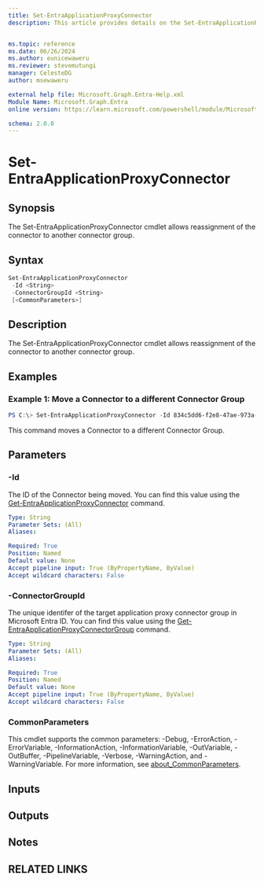 ```yaml
---
title: Set-EntraApplicationProxyConnector
description: This article provides details on the Set-EntraApplicationProxyConnector command.


ms.topic: reference
ms.date: 06/26/2024
ms.author: eunicewaweru
ms.reviewer: stevemutungi
manager: CelesteDG
author: msewaweru

external help file: Microsoft.Graph.Entra-Help.xml
Module Name: Microsoft.Graph.Entra
online version: https://learn.microsoft.com/powershell/module/Microsoft.Graph.Entra/Set-EntraApplicationProxyConnector

schema: 2.0.0
---
```


# Set-EntraApplicationProxyConnector

## Synopsis
The Set-EntraApplicationProxyConnector cmdlet allows reassignment of the connector to another connector group.

## Syntax

```powershell
Set-EntraApplicationProxyConnector
 -Id <String>
 -ConnectorGroupId <String>
 [<CommonParameters>]
```

## Description
The Set-EntraApplicationProxyConnector cmdlet allows reassignment of the connector to another connector group.

## Examples

### Example 1: Move a Connector to a different Connector Group
```powershell
PS C:\> Set-EntraApplicationProxyConnector -Id 834c5dd6-f2e8-47ae-973a-9fc769289b3d -ConnectorGroupId a39b9095-8dc8-4d3a-86c3-e7b5c3f0fb84
```

This command moves a Connector to a different Connector Group.

## Parameters

### -Id
The ID of the Connector being moved.
You can find this value using the [Get-EntraApplicationProxyConnector](./Get-EntraApplicationProxyConnector.md) command.

```yaml
Type: String
Parameter Sets: (All)
Aliases:

Required: True
Position: Named
Default value: None
Accept pipeline input: True (ByPropertyName, ByValue)
Accept wildcard characters: False
```

### -ConnectorGroupId
The unique identifer of the target application proxy connector group in Microsoft Entra ID.
You can find this value using the [Get-EntraApplicationProxyConnectorGroup](./Get-EntraApplicationProxyConnectorGroup.md) command.

```yaml
Type: String
Parameter Sets: (All)
Aliases:

Required: True
Position: Named
Default value: None
Accept pipeline input: True (ByPropertyName, ByValue)
Accept wildcard characters: False
```

### CommonParameters
This cmdlet supports the common parameters: -Debug, -ErrorAction, -ErrorVariable, -InformationAction, -InformationVariable, -OutVariable, -OutBuffer, -PipelineVariable, -Verbose, -WarningAction, and -WarningVariable. For more information, see [about_CommonParameters](https://go.microsoft.com/fwlink/?LinkID=113216).

## Inputs

## Outputs

## Notes

## RELATED LINKS